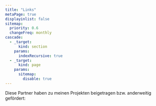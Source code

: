```yaml
---
title: "Links"
metaPage: true
displayinlist: false
sitemap:
  priority: 0.6
  changeFreq: monthly
cascade:
  - _target:
      kind: section
    params:
      indexRecursive: true
  - _target:
      kind: page
    params:
      sitemap:
        disable: true
---
```


Diese Partner haben zu meinen Projekten beigetragen bzw. anderweitig gefördert:
